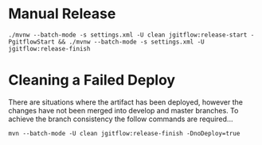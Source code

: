 # Manual Release
```
./mvnw --batch-mode -s settings.xml -U clean jgitflow:release-start -PgitflowStart && ./mvnw --batch-mode -s settings.xml -U jgitflow:release-finish
```

# Cleaning a Failed Deploy
There are situations where the artifact has been deployed, however the changes have not been merged into develop and master branches. To achieve the branch consistency the follow commands are required...
```
mvn --batch-mode -U clean jgitflow:release-finish -DnoDeploy=true
```